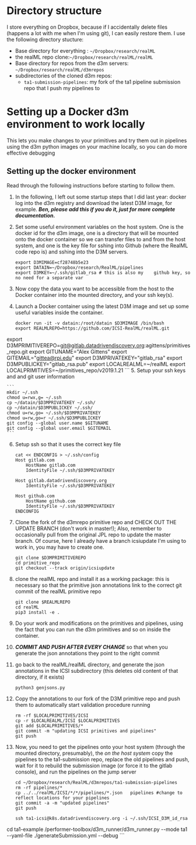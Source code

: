 # Directory structure
I store everything on Dropbox, because if I accidentally delete files (happens a lot with me when I'm using git), I can easily restore them. I use the following directory stucture:

- Base directory for everything : `~/Dropbox/research/realML`
- the realML repo clone:`~/Dropbox/research/realML/realML`
- Base directory for repos from the d3m servers: `~/Dropbox/research/realML/d3mrepos`
- subdirectories of the cloned d3m repos: 
	- `ta1-submission-pipelines`: my fork of the ta1 pipeline submission repo that I push my pipelines to
	
# Setting up a Docker d3m environment to work locally
This lets you make changes to your primitives and try them out in pipelines using the d3m python images on your machine locally, so you can do more effective debugging

## Setting up the docker environment
Read through the following instructions before starting to follow them.

1. In the following, I left out some startup steps that I did last year: docker log into the d3m registry and download the latest D3M image, for example. ***Ben, please add this if you do it, just for more complete documentation.***

2. Set some useful environment variables on the host system. One is the docker id for the d3m image, one is a directory that will be mounted onto the docker container so we can transfer files to and from the host system, and one is the key file for sshing into Github (where the RealML code repo is) and sshing into the D3M servers.

   ```
   export D3MIMAGE=cf28748b5e23
   export DATAIN=~/Dropbox/research/RealML/pipelines
   export D3MKEY=~/.ssh/gitlab_rsa # this is also my    github key, so no need for a separate var
   ```
3. Now copy the data you want to be accessible from the host to the Docker container into the mounted directory, and your ssh key(s).

4. Launch a Docker container using the latest D3M image and set up some useful variables inside the container.
   
   ```
   docker run -it -v datain:/root/datain $D3MIMAGE /bin/bash
   export REALMLREPO=https://github.com/ICSI-RealML/realML.git
export D3MPRIMITIVEREPO=git@gitlab.datadrivendiscovery.org:agittens/primitives_repo.git
export GITUNAME="Alex Gittens"
export GITEMAIL="gittea@rpi.edu"
export D3MPRIVATEKEY="gitlab_rsa"
export D3MPUBLICKEY="gitlab_rsa.pub"
export LOCALREALML=~/realML
export LOCALPRIMITIVES=~/primitives_repo/v2019.1.21
    ```
5. Setup your ssh keys and and git user information
    
    ```
    mkdir ~/.ssh
    chmod u=rwx,g= ~/.ssh
    cp ~/datain/$D3MPRIVATEKEY ~/.ssh/
    cp ~/datain/$D3MPUBLICKEY ~/.ssh/
    chmod u=rw,go= ~/.ssh/$D3MPRIVATEKEY
    chmod u=rw,go=r ~/.ssh/$D3MPUBLICKEY
    git config --global user.name $GITUNAME
    git config --global user.email $GITEMAIL
    ```
6. Setup ssh so that it uses the correct key file
    
    ```
    cat << ENDCONFIG > ~/.ssh/config
    Host gitlab.com
    	HostName gitlab.com
    	IdentityFile ~/.ssh/$D3MPRIVATEKEY
    
    Host gitlab.datadrivendiscovery.org
    	IdentityFile ~/.ssh/$D3MPRIVATEKEY
    	
    Host github.com
    	HostName github.com
    	IdentityFile ~/.ssh/$D3MPRIVATEKEY
    ENDCONFIG
    ```
7. Clone the fork of the d3mrepo primitive repo and CHECK OUT THE UPDATE BRANCH (don't work in master!); Also, remember to occasionally pull from the original JPL repo to update the master branch. Of course, here I already have a branch icsiupdate I'm using to work in, you may have to create one.
 	
 	```
 	git clone $D3MPRIMITIVEREPO
 	cd primitive_repo
 	git checkout --track origin/icsiupdate
 	```
 	
8. clone the realML repo and install it as a working package: this is necessary so that the primitive json annotations link to the correct git commit of the realML primitive repo
	
	```
	git clone $REALMLREPO
	cd realML
	pip3 install -e .
	```
	
9. Do your work and modifications on the primitives and pipelines, using the fact that you can run the d3m primitives and so on inside the container.

10. ***COMMIT AND PUSH AFTER EVERY CHANGE*** so that when you generate the json annotations they point to the right commit

11. go back to the realML/realML directory, and generate the json annotations in the ICSI subdirectory (this deletes old content of that directory, if it exists)

    ```
    python3 genjsons.py
    ```

12. Copy the annotations to our fork of the D3M primitive repo and push them to automatically start validation procedure running

    ```
    rm -rf $LOCALPRIMITIVES/ICSI
    cp -r $LOCALREALML/ICSI $LOCALPRIMITIVES
    git add $LOCALPRIMITIVES/*
    git commit -m "updating ICSI primitives and pipelines" 
    git push
    ```
    
13. Now, you need to get the pipelines onto your host system (through the mounted directory, presumably), the *on the host system* copy the pipelines to the ta1-submission repo, replace the old pipelines and push, wait for it to rebuild the submission image (or force it to the gitlab console), and run the pipelines on the jump server

    ```
    cd ~/Dropbox/research/RealML/d3mrepos/ta1-submission-pipelines
	rm -rf pipelines/*
	cp ../../realML/ICSI/*/*/pipelines/*.json 	pipelines #change to reflect locations for your pipelines
	git commit -a -m "updated pipelines"
	git push
	
	ssh ta1-icsi@k8s.datadrivendiscovery.org -i ~/.ssh/ICSI_D3M_id_rsa
cd ta1-example
/performer-toolbox/d3m_runner/d3m_runner.py --mode ta1 --yaml-file ./generateSubmission.yml --debug
	```